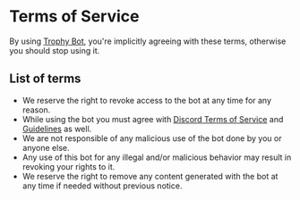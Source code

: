 # Terms of Service
By using [Trophy Bot](https://github.com/AntikoreDev/trophy-bot), you're implicitly agreeing with these terms, otherwise you should stop using it.

## List of terms
* We reserve the right to revoke access to the bot at any time for any reason.
* While using the bot you must agree with [Discord Terms of Service](https://discord.com/terms) and [Guidelines](https://discord.com/guidelines) as well.
* We are not responsible of any malicious use of the bot done by you or anyone else.
* Any use of this bot for any illegal and/or malicious behavior may result in revoking your rights to it.
* We reserve the right to remove any content generated with the bot at any time if needed without previous notice.
